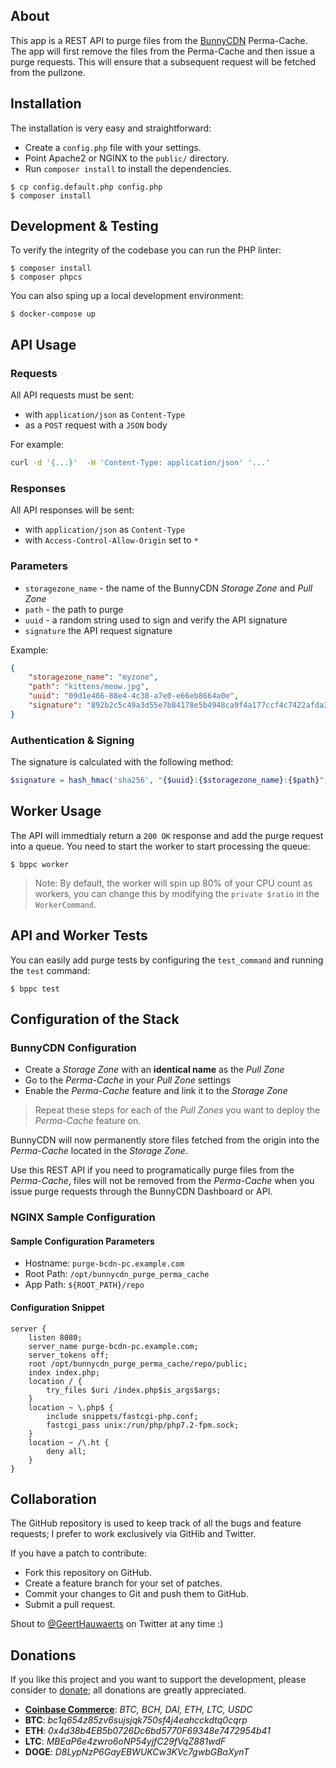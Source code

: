 ## About

This app is a REST API to purge files from the [BunnyCDN](https://bunnycdn.com) Perma-Cache. The
app will first remove the files from the Perma-Cache and then issue a purge requests. This will
ensure that a subsequent request will be fetched from the pullzone.

## Installation

The installation is very easy and straightforward:

  * Create a `config.php` file with your settings.
  * Point Apache2 or NGINX to the `public/` directory.
  * Run `composer install` to install the dependencies.

```console
$ cp config.default.php config.php
$ composer install
```

## Development & Testing

To verify the integrity of the codebase you can run the PHP linter:

```console
$ composer install
$ composer phpcs
```

You can also sping up a local development environment:

```console
$ docker-compose up
```

## API Usage

### Requests

All API requests must be sent:

* with `application/json` as `Content-Type`
* as a `POST` request with a `JSON` body

For example:

```bash
curl -d '{...}'  -H 'Content-Type: application/json' '...'
```

### Responses

All API responses will be sent:

* with `application/json` as `Content-Type`
* with `Access-Control-Allow-Origin` set to `*`

### Parameters

* `storagezone_name` - the name of the BunnyCDN *Storage Zone* and *Pull Zone*
* `path` - the path to purge
* `uuid` - a random string used to sign and verify the API signature
* `signature` the API request signature

Example:

```json
{
    "storagezone_name": "myzone",
    "path": "kittens/meow.jpg",
    "uuid": "09d1e486-88e4-4c38-a7e0-e66eb8664a0e",
    "signature": "892b2c5c49a3d55e7b84178e5b4948ca9f4a177ccf4c7422afda3d2a6d4ae71b"
}
````

### Authentication & Signing

The signature is calculated with the following method:

```php
$signature = hash_hmac('sha256', "{$uuid}:{$storagezone_name}:{$path}", $app_signing_key);
```

## Worker Usage

The API will immedtialy return a `200 OK` response and add the purge request into a queue. You
need to start the worker to start processing the queue:

```console
$ bppc worker
```

> Note: By default, the worker will spin up 80% of your CPU count as workers, you can change
> this by modifying the `private $ratio` in the `WorkerCommand`.

## API and Worker Tests

You can easily add purge tests by configuring the `test_command` and running the `test` command:

```console
$ bppc test
```

## Configuration of the Stack

### BunnyCDN Configuration

* Create a *Storage Zone* with an **identical name** as the *Pull Zone*
* Go to the *Perma-Cache* in your *Pull Zone* settings
* Enable the *Perma-Cache* feature and link it to the *Storage Zone*

> Repeat these steps for each of the *Pull Zones* you want to deploy the *Perma-Cache* feature on.

BunnyCDN will now permanently store files fetched from the origin into the *Perma-Cache* located in the *Storage Zone*.

Use this REST API if you need to programatically purge files from the *Perma-Cache*, files will not be removed from the *Perma-Cache* when you issue purge requests through the BunnyCDN Dashboard or API.

### NGINX Sample Configuration

#### Sample Configuration Parameters

* Hostname: `purge-bcdn-pc.example.com`
* Root Path: `/opt/bunnycdn_purge_perma_cache`
* App Path: `${ROOT_PATH}/repo`

#### Configuration Snippet

```
server {
    listen 8080;
    server_name purge-bcdn-pc.example.com;
    server_tokens off;
    root /opt/bunnycdn_purge_perma_cache/repo/public;
    index index.php;
    location / {
        try_files $uri /index.php$is_args$args;
    }
    location ~ \.php$ {
        include snippets/fastcgi-php.conf;
        fastcgi_pass unix:/run/php/php7.2-fpm.sock;
    }
    location ~ /\.ht {
        deny all;
    }
}
```

## Collaboration

The GitHub repository is used to keep track of all the bugs and feature requests; I prefer to work exclusively via GitHib and Twitter.

If you have a patch to contribute:

  * Fork this repository on GitHub.
  * Create a feature branch for your set of patches.
  * Commit your changes to Git and push them to GitHub.
  * Submit a pull request.

Shout to [@GeertHauwaerts](https://twitter.com/GeertHauwaerts) on Twitter at any time :)

## Donations

If you like this project and you want to support the development, please consider to [donate](https://commerce.coinbase.com/checkout/45c6916d-19ae-40c9-8ef7-7fb7ad30f8e2); all donations are greatly appreciated.

* **[Coinbase Commerce](https://commerce.coinbase.com/checkout/45c6916d-19ae-40c9-8ef7-7fb7ad30f8e2)**: *BTC, BCH, DAI, ETH, LTC, USDC*
* **BTC**: *bc1q654z85zv6sujsjqk750sf4j4eahcckdtq0cqrp*
* **ETH**: *0x4d38b4EB5b0726Dc6bd5770F69348e7472954b41*
* **LTC**: *MBEaP6e4zwro6oNP54yjfC29fVqZ881wdF*
* **DOGE**: *D8LypNzP6GayEBWUKCw3KVc7gwbGBaXynT*
